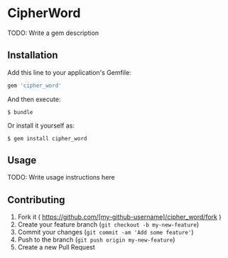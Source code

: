 # CipherWord

TODO: Write a gem description

## Installation

Add this line to your application's Gemfile:

```ruby
gem 'cipher_word'
```

And then execute:

    $ bundle

Or install it yourself as:

    $ gem install cipher_word

## Usage

TODO: Write usage instructions here

## Contributing

1. Fork it ( https://github.com/[my-github-username]/cipher_word/fork )
2. Create your feature branch (`git checkout -b my-new-feature`)
3. Commit your changes (`git commit -am 'Add some feature'`)
4. Push to the branch (`git push origin my-new-feature`)
5. Create a new Pull Request

